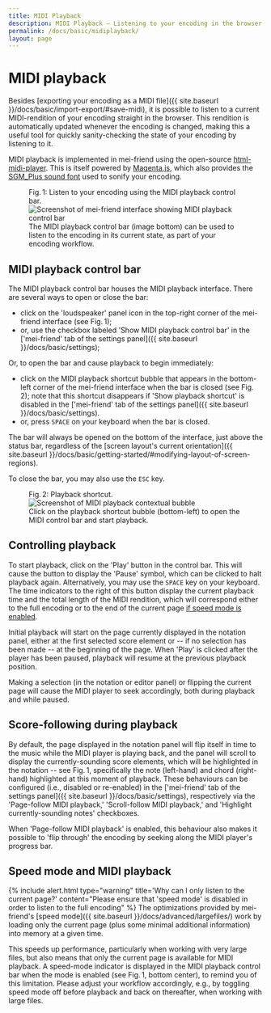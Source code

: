 ```yaml
---
title: MIDI Playback
description: MIDI Playback – Listening to your encoding in the browser
permalink: /docs/basic/midiplayback/
layout: page
---
```

# MIDI playback

Besides [exporting your encoding as a MIDI file]({{ site.baseurl }}/docs/basic/import-export/#save-midi), it is possible to listen to a current MIDI-rendition of your encoding straight in the browser. This rendition is automatically updated whenever the encoding is changed, making this a useful tool for quickly sanity-checking the state of your encoding by listening to it.  

MIDI playback is implemented in mei-friend using the open-source [html-midi-player](https://github.com/cifkao/html-midi-player). This is itself powered by [Magenta.js](https://github.com/magenta/magenta-js/tree/master/music/), which also provides the [SGM_Plus sound font](https://storage.googleapis.com/magentadata/js/soundfonts/sgm_plus/soundfont.json) used to sonify your encoding. 
<figure class="figure">
    <div class="figure-title">Fig.&thinsp;1: Listen to your encoding using the MIDI playback control bar.</div>
    <img class="figure-img" src="{{ site.baseurl }}/assets/img/midiplayback/midiplayback.png" 
        alt="Screenshot of mei-friend interface showing MIDI playback control bar" />
    <figcaption class="figure-caption">The MIDI playback control bar (image bottom) can be used to listen to the encoding in its current state, as part of your encoding workflow.</figcaption>
</figure>

## MIDI playback control bar
The MIDI playback control bar houses the MIDI playback interface. There are several ways to open or close the bar:
* click on the 'loudspeaker' panel icon in the top-right corner of the mei-friend interface (see Fig.&thinsp;1);
* or, use the checkbox labeled 'Show MIDI playback control bar' in the ['mei-friend' tab of the settings panel]({{ site.baseurl }}/docs/basic/settings);

Or, to open the bar and cause playback to begin immediately:
* click on the MIDI playback shortcut bubble that appears in the bottom-left corner of the mei-friend interface when the bar is closed (see Fig.&thinsp;2); note that this shortcut disappears if 'Show playback shortcut' is disabled in the ['mei-friend' tab of the settings panel]({{ site.baseurl }}/docs/basic/settings).
* or, press `SPACE` on your keyboard when the bar is closed.

The bar will always be opened on the bottom of the interface, just above the status bar, regardless of the [screen layout's current orientation]({{ site.baseurl }}/docs/basic/getting-started/#modifying-layout-of-screen-regions).

To close the bar, you may also use the `ESC` key.
<figure class="figure thirdwidth">
    <div class="figure-title">Fig.&thinsp;2: Playback shortcut.</div>
    <img class="figure-img" src="{{ site.baseurl }}/assets/img/midiplayback/bubble.png" 
        alt="Screenshot of MIDI playback contextual bubble" />
    <figcaption class="figure-caption">Click on the playback shortcut bubble (bottom-left) to open the MIDI control bar and start playback. </figcaption>
</figure>

## Controlling playback

To start playback, click on the 'Play' button in the control bar. This will cause the button to display the 'Pause' symbol, which can be clicked to halt playback again. Alternatively, you may use the `SPACE` key on your keyboard. The time indicators to the right of this button display the current playback time and the total length of the MIDI rendition, which will correspond either to the full encoding or to the end of the current page [if speed mode is enabled](#speed-mode-and-midi-playback). 

Initial playback will start on the page currently displayed in the notation panel, either at the first selected score element or -- if no selection has been made -- at the beginning of the page. When 'Play' is clicked after the player has been paused, playback will resume at the previous playback position. 

Making a selection (in the notation or editor panel) or flipping the current page will cause the MIDI player to seek accordingly, both during playback and while paused.

## Score-following during playback

By default, the page displayed in the notation panel will flip itself in time to the music while the MIDI player is playing back, and the panel will scroll to display the currently-sounding score elements, which will be highlighted in the notation -- see Fig.&thinsp;1, specifically the note (left-hand) and chord (right-hand) highlighted at this moment of playback. These behaviours can be configured (i.e., disabled or re-enabled) in the ['mei-friend' tab of the settings panel]({{ site.baseurl }}/docs/basic/settings), respectively via the 'Page-follow MIDI playback,' 'Scroll-follow MIDI playback,' and 'Highlight currently-sounding notes' checkboxes. 

When 'Page-follow MIDI playback' is enabled, this behaviour also makes it possible to 'flip through' the encoding by seeking along the MIDI player's progress bar.

## Speed mode and MIDI playback
{% include alert.html type="warning" title='Why can I only listen to the current page?' content="Please ensure that 'speed mode' is disabled in order to listen to the full encoding" %}
The optimizations provided by mei-friend's [speed mode]({{ site.baseurl }}/docs/advanced/largefiles/) work by loading only the current page (plus some minimal additional information) into memory at a given time.

This speeds up performance, particularly when working with very large files, but also means that only the current page is available for MIDI playback. A speed-mode indicator is displayed in the MIDI playback control bar when the mode is enabled (see Fig.&thinsp;1, bottom center), to remind you of this limitation. Please adjust your workflow accordingly, e.g., by toggling speed mode off before playback and back on thereafter, when working with large files.


